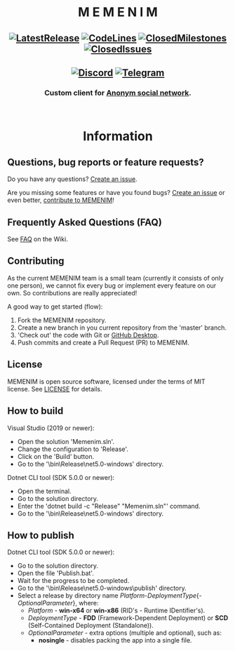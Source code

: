 # <div align="center">**M E M E N I M**</div>


## <div align="center">[![LatestRelease](https://img.shields.io/github/v/release/MEMENIM-Project/Memenim?style=flat&color=MEMENIM&label=latest%20release)](https://github.com/MEMENIM-Project/Memenim/releases/latest) [![CodeLines](https://tokei.rs/b1/github/MEMENIM-Project/Memenim?category=code)](https://github.com/MEMENIM-Project/Memenim) [![ClosedMilestones](https://img.shields.io/github/milestones/closed/MEMENIM-Project/Memenim?style=flat)](https://github.com/MEMENIM-Project/Memenim/milestones?state=closed) [![ClosedIssues](https://img.shields.io/github/issues-closed/MEMENIM-Project/Memenim?style=flat)](https://github.com/MEMENIM-Project/Memenim/issues?q=is%3Aissue+is%3Aclosed)</div>


## <div align="center">[![Discord](https://img.shields.io/discord/758775270861307946?style=flat&label=discord&logo=discord&logoColor=8099DF&color=5194f0)](https://discord.gg/yhATVBWxZG) [![Telegram](https://img.shields.io/badge/telegram-MEMENIM%20%20Ghetto-2A8?style=flat&label=telegram&logo=telegram&logoColor=white&color=5194f0)](https://t.me/joinchat/Vf9B3XM5SM-zUbkf)</div>


### <div align="center">Custom client for [Anonym social network](https://anonym.network/).</div>


<br/>


# <div align="center">**Information**</div>


## Questions, bug reports or feature requests?

Do you have any questions? [Create an issue](https://github.com/MEMENIM-Project/Memenim/issues/new/choose).

Are you missing some features or have you found bugs? [Create an issue](https://github.com/MEMENIM-Project/Memenim/issues/new/choose) or even better, [contribute to MEMENIM](https://github.com/MEMENIM-Project/Memenim#Contributing)!


## Frequently Asked Questions (FAQ)

See [FAQ](https://github.com/MEMENIM-Project/Memenim/wiki/FAQ) on the Wiki.


## Contributing

As the current MEMENIM team is a small team (currently it consists of only one person), we cannot fix every bug or implement every feature on our own. So contributions are really appreciated!

A good way to get started (flow):

1. Fork the MEMENIM repository.
2. Create a new branch in you current repository from the 'master' branch.
3. 'Check out' the code with Git or [GitHub Desktop](https://desktop.github.com/).
4. Push commits and create a Pull Request (PR) to MEMENIM.


## License

MEMENIM is open source software, licensed under the terms of MIT license.
See [LICENSE](LICENSE) for details.


## How to build

Visual Studio (2019 or newer):

  - Open the solution 'Memenim.sln'.
  - Change the configuration to 'Release'.
  - Click on the 'Build' button.
  - Go to the '\bin\Release\net5.0-windows' directory.

Dotnet CLI tool (SDK 5.0.0 or newer):

  - Open the terminal.
  - Go to the solution directory.
  - Enter the 'dotnet build -c "Release" "Memenim.sln"' command.
  - Go to the '\bin\Release\net5.0-windows' directory.


## How to publish

Dotnet CLI tool (SDK 5.0.0 or newer):

  - Go to the solution directory.
  - Open the file 'Publish.bat'.
  - Wait for the progress to be completed.
  - Go to the '\bin\Release\net5.0-windows\publish' directory.
  - Select a release by directory name *Platform*-*DeploymentType*{-*OptionalParameter*}, where:
    - *Platform* - **win-x64** or **win-x86** (RID's - Runtime IDentifier's).
    - *DeploymentType* - **FDD** (Framework-Dependent Deployment) or **SCD** (Self-Contained Deployment (Standalone)).
    - *OptionalParameter* - extra options (multiple and optional), such as:
      - **nosingle** - disables packing the app into a single file.


